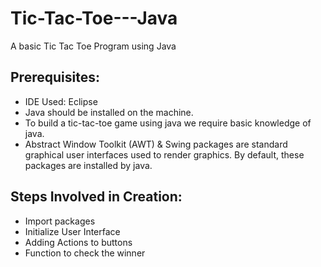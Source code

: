 # Tic-Tac-Toe---Java
A basic Tic Tac Toe Program using Java

## Prerequisites:
- IDE Used: Eclipse
- Java should be installed on the machine.
- To build a tic-tac-toe game using java we require basic knowledge of java.
- Abstract Window Toolkit (AWT) & Swing packages are standard graphical user interfaces used to render graphics. By default, these packages are installed by java.

## Steps Involved in Creation:
- Import packages
- Initialize User Interface
- Adding Actions to buttons
- Function to check the winner

